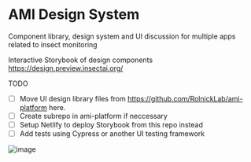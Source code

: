 # AMI Design System
Component library, design system and UI discussion for multiple apps related to insect monitoring

Interactive Storybook of design components 
https://design.preview.insectai.org/

TODO 
- [ ] Move UI design library files from https://github.com/RolnickLab/ami-platform here.
- [ ] Create subrepo in ami-platform if neccessary
- [ ] Setup Netlify to deploy Storybook from this repo instead
- [ ] Add tests using Cypress or another UI testing framework

![image](https://github.com/RolnickLab/ami-design-system/assets/158175/d7db1d28-a9f6-4c89-a0d5-7fbded31ae13)
